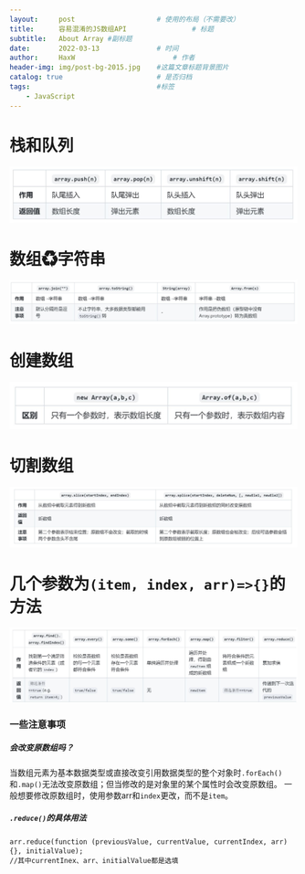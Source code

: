 ```yaml
---
layout:     post   				    # 使用的布局（不需要改）
title:      容易混淆的JS数组API 				# 标题 
subtitle:   About Array #副标题
date:       2022-03-13 				# 时间
author:     HaxW 						# 作者
header-img: img/post-bg-2015.jpg 	#这篇文章标题背景图片
catalog: true 						# 是否归档
tags:								#标签
    - JavaScript
---
```

# 栈和队列
![](img/Array/栈和队列.JPG)    
# 数组♻字符串
![](img/Array/数组字符串.JPG)  
# 创建数组
![](img/Array/创建数组.JPG)  
# 切割数组
![](img/Array/切割数组.JPG)  
# 几个参数为`(item, index, arr)=>{}`的方法
![](img/Array/参数为回调函数的方法.JPG)  
### 一些注意事项
##### 会改变原数组吗？
当数组元素为基本数据类型或直接改变引用数据类型的整个对象时`.forEach()`和`.map()`无法改变原数组；但当修改的是对象里的某个属性时会改变原数组。
一般想要修改原数组时，使用参数arr和`index`更改，而不是`item`。 
##### `.reduce()`的具体用法
```
arr.reduce(function (previousValue, currentValue, currentIndex, arr) {}, initialValue);
//其中currentInex、arr、initialValue都是选填
```
